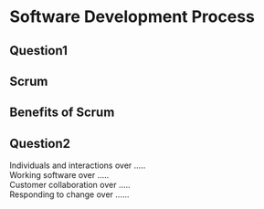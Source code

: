# Software Development Process
## Question1 
## Scrum

## Benefits of Scrum

## Question2
Individuals and interactions over .....   
Working software over .....   
Customer collaboration over .....   
Responding to change over ......  
